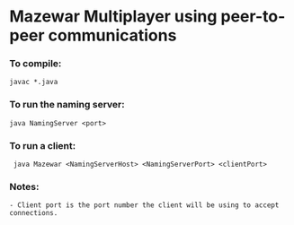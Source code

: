 # Mazewar Multiplayer using peer-to-peer communications

### To compile:

``` javac *.java ```

### To run the naming server:

```java NamingServer <port>```

### To run a client:

``` java Mazewar <NamingServerHost> <NamingServerPort> <clientPort>```

### Notes:
```- Client port is the port number the client will be using to accept connections.```
